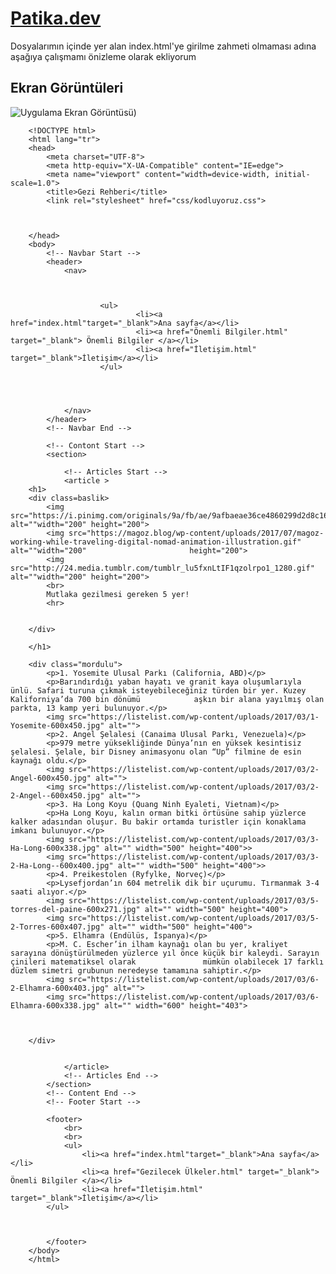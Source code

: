 # [Patika.dev](https://github.com/mordulu)

Dosyalarımın içinde yer alan index.html'ye girilme zahmeti olmaması adına aşağıya çalışmamı önizleme olarak ekliyorum

## Ekran Görüntüleri

![Uygulama Ekran Görüntüsü](https://i.hizliresim.com/dhf6qr8.jpg))


        <!DOCTYPE html>
        <html lang="tr">
        <head>
            <meta charset="UTF-8">
            <meta http-equiv="X-UA-Compatible" content="IE=edge">
            <meta name="viewport" content="width=device-width, initial-scale=1.0">
            <title>Gezi Rehberi</title>
            <link rel="stylesheet" href="css/kodluyoruz.css">



        </head>
        <body>
            <!-- Navbar Start -->
            <header>
                <nav>



                        <ul>
                                <li><a href="index.html"target="_blank">Ana sayfa</a></li>
                                <li><a href="Önemli Bilgiler.html" target="_blank"> Önemli Bilgiler </a></li>
                                <li><a href="İletişim.html" target="_blank">İletişim</a></li>
                        </ul>




                </nav>
            </header>
            <!-- Navbar End -->

            <!-- Contont Start -->
            <section>

                <!-- Articles Start -->
                <article >
        <h1>
        <div class=baslik>
            <img src="https://i.pinimg.com/originals/9a/fb/ae/9afbaeae36ce4860299d2d8c1698f5ae.gif" alt=""width="200" height="200">
            <img src="https://magoz.blog/wp-content/uploads/2017/07/magoz-working-while-traveling-digital-nomad-animation-illustration.gif" alt=""width="200"                       height="200">
            <img src="http://24.media.tumblr.com/tumblr_lu5fxnLtIF1qzolrpo1_1280.gif" alt=""width="200" height="200">
            <br>
            Mutlaka gezilmesi gereken 5 yer!
            <hr>


        </div>

        </h1>

        <div class="mordulu">
            <p>1. Yosemite Ulusal Parkı (California, ABD)</p>
            <p>Barındırdığı yaban hayatı ve granit kaya oluşumlarıyla ünlü. Safari turuna çıkmak isteyebileceğiniz türden bir yer. Kuzey Kaliforniya’da 700 bin dönümü            aşkın bir alana yayılmış olan parkta, 13 kamp yeri bulunuyor.</p>
            <img src="https://listelist.com/wp-content/uploads/2017/03/1-Yosemite-600x450.jpg" alt="">
            <p>2. Angel Şelalesi (Canaima Ulusal Parkı, Venezuela)</p>
            <p>979 metre yüksekliğinde Dünya’nın en yüksek kesintisiz şelalesi. Şelale, bir Disney animasyonu olan “Up” filmine de esin kaynağı oldu.</p>
            <img src="https://listelist.com/wp-content/uploads/2017/03/2-Angel-600x450.jpg" alt="">
            <img src="https://listelist.com/wp-content/uploads/2017/03/2-2-Angel--600x450.jpg" alt="">
            <p>3. Ha Long Koyu (Quang Ninh Eyaleti, Vietnam)</p>
            <p>Ha Long Koyu, kalın orman bitki örtüsüne sahip yüzlerce kalker adasından oluşur. Bu bakir ortamda turistler için konaklama imkanı bulunuyor.</p>
            <img src="https://listelist.com/wp-content/uploads/2017/03/3-Ha-Long-600x338.jpg" alt="" width="500" height="400">>
            <img src="https://listelist.com/wp-content/uploads/2017/03/3-2-Ha-Long--600x400.jpg" alt="" width="500" height="400">>
            <p>4. Preikestolen (Ryfylke, Norveç)</p>
            <p>Lysefjordan’ın 604 metrelik dik bir uçurumu. Tırmanmak 3-4 saati alıyor.</p>
            <img src="https://listelist.com/wp-content/uploads/2017/03/5-torres-del-paine-600x271.jpg" alt="" width="500" height="400">
            <img src="https://listelist.com/wp-content/uploads/2017/03/5-2-Torres-600x407.jpg" alt="" width="500" height="400">
            <p>5. Elhamra (Endülüs, İspanya)</p>
            <p>M. C. Escher’in ilham kaynağı olan bu yer, kraliyet sarayına dönüştürülmeden yüzlerce yıl önce küçük bir kaleydi. Sarayın çinileri matematiksel olarak               mümkün olabilecek 17 farklı düzlem simetri grubunun neredeyse tamamına sahiptir.</p>
            <img src="https://listelist.com/wp-content/uploads/2017/03/6-2-Elhamra-600x403.jpg" alt="">
            <img src="https://listelist.com/wp-content/uploads/2017/03/6-Elhamra-600x338.jpg" alt="" width="600" height="403">



        </div>


                </article>
                <!-- Articles End -->
            </section>
            <!-- Content End -->
            <!-- Footer Start -->

            <footer>
                <br>
                <br>
                <ul>
                    <li><a href="index.html"target="_blank">Ana sayfa</a></li>
                    <li><a href="Gezilecek Ülkeler.html" target="_blank"> Önemli Bilgiler </a></li>
                    <li><a href="İletişim.html" target="_blank">İletişim</a></li>
            </ul>



            </footer>
        </body>
        </html>
